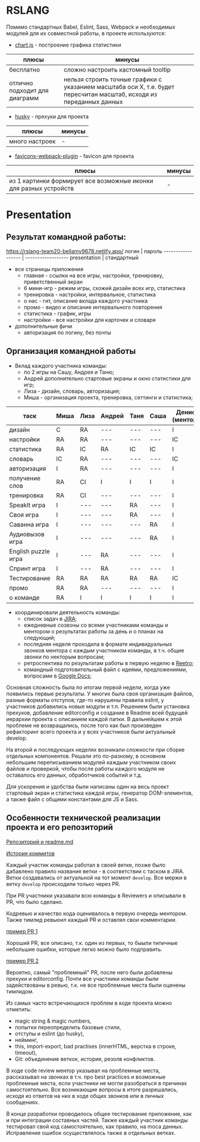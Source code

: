 # RSLANG
Помимо стандартных Babel, Eslint, Sass, Webpack и необходимых модулей для их совместной работы, в проекте используются:
- [chart.js](https://www.chartjs.org/) - построение графика статистики

плюсы | минусы
------------ | -------------
бесплатно | сложно настроить кастомный tooltip
отлично подходит для диаграмм | нельзя строить точные графики с указанием масштаба оси Х, т.е. будет пересчитан масштаб, исходя из переданных данных

- [husky](https://www.npmjs.com/package/husky) - прехуки для проекта

плюсы | минусы
------------ | -------------
много настроек | -

- [favicons-webpack-plugin](https://www.npmjs.com/package/favicons-webpack-plugin) - favicon для проекта

плюсы | минусы
------------ | -------------
из 1 картинки формирует все возможные иконки для разных устройств | -

# Presentation

## Результат командной работы:

https://rslang-team20-bellamy9678.netlify.app/
логин | пароль
------------------ | ------------------
presentation | стандартный

- все страницы приложения
  - главная - ссылки на все игры, настройки, тренировку, приветственный экран
  - 6 мини-игр - режим игры, схожий дизайн всех игр, статистика
  - тренировка - настройки, интервальное, статистика
  - о нас - гит, описание вклада каждого участника
  - промо - видео и описание интервального повторения
  - статистика - график, игры
  - настройки - все настройки для карточек и словаря
- дополнительные фичи
  - авторизация по логину, без почты

## Организация командной работы
- Вклад каждого участника команды:
  - по 2 игры на Сашу, Андрея и Таню;
  - Андрей дополнительно стартовые экраны и окно статистики для игр;
  - Лиза - дизайн, словарь, авторизация;
  - Миша - организация проекта, тренировка, сеттинги и статистика;

таск | Миша | Лиза | Андрей | Таня | Саша | Денис (ментор)
--- | --- | --- | --- | --- | --- | ---
дизайн | C | RA | --- | --- | --- | I
настройки | RA | RA | --- | --- | --- | IС
статистика | RA | IС | RA | IС | IС | I
словарь | IС | RA | --- | --- | --- | IС
авторизация | I | RA | --- | --- | --- | I
получение слов | RA | СI | I | I | I | I
тренировка | RA | СI | --- | --- | --- | I
SpeakIt игра | I | --- | --- | RA | --- | I
Своя игра | I | --- | --- | RA | --- | I
Саванна игра | I | --- | --- | --- | RA | I
Аудиовызов игра | I | --- | --- | --- | RA | I
English puzzle игра | I | --- | RA | --- | --- | I
Спринт игра | I | --- | RA | --- | --- | I
Тестирование | RA | RA | RA | RA | RA | IС
промо | RA | RA | --- | --- | --- | I
о команде | RA | I | I | I | I | I

- координировали деятельность команды:
  - список задач в [JIRA](https://team-1592125956305.atlassian.net/secure/RapidBoard.jspa?rapidView=1&projectKey=RL&selectedIssue=RL-7);
  - ежедневные созвоны со всеми участниками команды и ментором о результатах работы за день и о планах на следующий;
  - последняя неделя проходила в формате индивидуальных звонков ментора с каждым участником команды, в т.ч. общие звонки по некторым вопросам;
  - ретроспектива по результатам работы в первую неделю в [Reetro](https://reetro-io.herokuapp.com/board/5eec6aae4e337f00168f25d4/5eec6afe4e337f00168f25eb);
  - командный подготовительный файл с идеями, предложениями, вопросами в [Google Docs](https://docs.google.com/spreadsheets/d/1Nv4CIGc43wxeTlf6oUhloaSTQxHIIT91cYOd1v-nwvU/edit#gid=0);

Основная сложность была по итогам первой недели, когда уже появились первые результаты. У многих была своя организация файлов, разные форматы отступов, где-то нарушены правила eslint, у участников добавились новые модули и т.п. Решением были установка прехуков, добавление editorconfig и создание в Readme всей будущей иерархии проекта с описанием каждой папки. В дальнейшем к этой проблеме не возвращались, после того как был произведен рефакторинг всего проекта и у всех участников были актуальный develop.

На второй и последующих неделях возникали сложности при сборке отдельных компонентов. Решали это по-разному, в основном небольшим переписыванием модулей каждым участником своих файлов и проверкой, чтобы после работы каждого модуля не оставалось его данных, обработчиков событий и т.д.

Для ускорения и удобства были написаны один на весь проект стартовый экран и статистика каждой игры, генератор DOM-элементов, а также файл с общими константами для JS и Sass.

## Особенности технической реализации проекта и его репозиторий

[Репозиторий и readme.md](https://github.com/bellamy9678/rslang)

[История коммитов](https://github.com/bellamy9678/rslang/commits/master)

Каждый участик команды работал в своей ветке, позже было дабавлено правило названия ветки - в соответствии с таском в JIRA. Ветки создавались от актуальной на тот момент `develop`. Все мержи в ветку `develop` происходили только через PR.

При PR участники указавали всю команды в Reviewers и описывали в PR, что было сделано.

Кодревью и качество кода оценивалось в первую очередь ментором. Также тимлид ревьюил каждый PR и оставлял свои комментарии. 

[пример PR 1](https://github.com/bellamy9678/rslang/pull/13)

Хороший PR, все описано, т.к. один из первых, то быыли типичные небольшие ошибки, которые легко можно было подправить.

[пример PR 2](https://github.com/bellamy9678/rslang/pull/14)

Вероятно, самый "проблемный" PR, после него были добавлены прехуки и editorconfig. Почти все участники команды были задействованы в ревью, т.к. не все проблемные места были оценены тимлидом.

Из самых часто встречающихся проблем в коде проекта можно отметить:
- magic string & magic numbers,
- попытки переопределить базовые стили,
- отступы и eslint (до husky),
- нейминг,
- this, import-export, bad practises (innerHTML, верстка в строке, timeout),
- Git: объединение веткок, история, резолв конфликтов.

В ходе code review ментор указывал на проблемные места, рассказывал на звонках в т.ч. про best practices и возможные проблемные места, если участники не могли разобраться в причинах самостоятельно. Все возникающие вопросы в итоге разрешались, исходя из ответов на них в ходе общих звонков или в личных сообщениях. 

В конце разработки проводилось общее тестирование приложение, как и при интеграции составных частей. Также каждый участник команды тестировал свой код самостоятельно, как правило, на moca данных. Исправление ошибок осуществлялось также в отдельных ветках.
